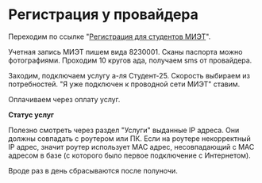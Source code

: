# Регистрация у провайдера

Переходим по ссылке "[Регистрация для студентов МИЭТ](https://stat.onplus.ru/miet)". 

Учетная запись МИЭТ пишем вида 8230001. Сканы паспорта можно фотографиями. Проходим 10 кругов ада, получаем sms от провайдера.

Заходим, подключаем услугу а-ля Студент-25. Скорость выбираем из потребностей. "Я уже подключен к проводной сети МИЭТ" ставим.

Оплачиваем через оплату услуг.

__Статус услуг__

Полезно смотреть через раздел "Услуги" выданные IP адреса. Они должны совпадать с роутером или ПК. Если на роутере некорректный IP адрес, значит роутер использует MAC адрес, несовпадающий с MAC адресом в базе (с которого было первое подключение с Интернетом).

Вроде раз в день сбрасываются после полуночи.